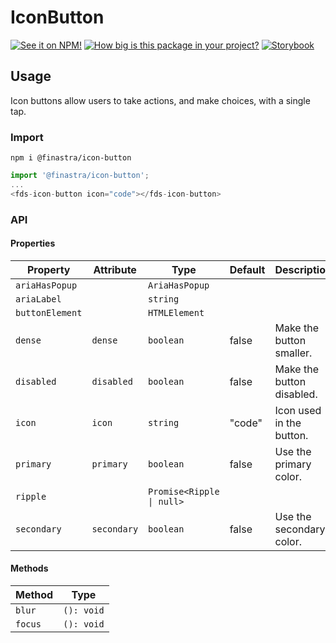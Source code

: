 # IconButton

[![See it on NPM!](https://img.shields.io/npm/v/@finastra/icon-button?style=for-the-badge)](https://www.npmjs.com/package/@finastra/icon-button)
[![How big is this package in your project?](https://img.shields.io/bundlephobia/minzip/@finastra/icon-button?style=for-the-badge)](https://bundlephobia.com/result?p=@finastra/icon-button')
[![Storybook](https://shields.io/badge/-Play%20with%20this%20web%20component-2a0481?logo=storybook&style=for-the-badge)](https://finastra.github.io/finastra-design-system/?path=/story/actions-icon-button--default)

## Usage

Icon buttons allow users to take actions, and make choices, with a single tap.

### Import

```
npm i @finastra/icon-button
```

```ts
import '@finastra/icon-button';
...
<fds-icon-button icon="code"></fds-icon-button>
```

### API

<!-- DOC -->

#### Properties

| Property        | Attribute   | Type                      | Default | Description               |
| --------------- | ----------- | ------------------------- | ------- | ------------------------- |
| `ariaHasPopup`  |             | `AriaHasPopup`            |         |                           |
| `ariaLabel`     |             | `string`                  |         |                           |
| `buttonElement` |             | `HTMLElement`             |         |                           |
| `dense`         | `dense`     | `boolean`                 | false   | Make the button smaller.  |
| `disabled`      | `disabled`  | `boolean`                 | false   | Make the button disabled. |
| `icon`          | `icon`      | `string`                  | "code"  | Icon used in the button.  |
| `primary`       | `primary`   | `boolean`                 | false   | Use the primary color.    |
| `ripple`        |             | `Promise<Ripple \| null>` |         |                           |
| `secondary`     | `secondary` | `boolean`                 | false   | Use the secondary color.  |

#### Methods

| Method  | Type       |
| ------- | ---------- |
| `blur`  | `(): void` |
| `focus` | `(): void` |

<!-- /DOC -->
